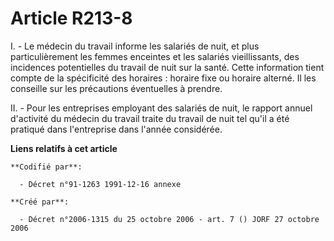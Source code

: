 # Article R213-8

I. - Le médecin du travail informe les salariés de nuit, et plus particulièrement les femmes enceintes et les salariés
vieillissants, des incidences potentielles du travail de nuit sur la santé. Cette information tient compte de la spécificité
des horaires : horaire fixe ou horaire alterné. Il les conseille sur les précautions éventuelles à prendre.

II. - Pour les entreprises employant des salariés de nuit, le rapport annuel d'activité du médecin du travail traite du
travail de nuit tel qu'il a été pratiqué dans l'entreprise dans l'année considérée.

**Liens relatifs à cet article**

	**Codifié par**:

	  - Décret n°91-1263 1991-12-16 annexe

	**Créé par**:

	  - Décret n°2006-1315 du 25 octobre 2006 - art. 7 () JORF 27 octobre 2006
